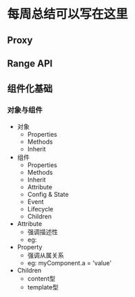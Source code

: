# 每周总结可以写在这里
## Proxy
## Range API
## 组件化基础
### 对象与组件
 - 对象
    - Properties
    - Methods
    - Inherit
 - 组件
    - Properties
    - Methods
    - Inherit
    - Attribute
    - Config & State
    - Event
    - Lifecycle
    - Children
 - Attribute
    - 强调描述性
    - eg: <my-component attribute='v' />
 - Property
    - 强调从属关系
    - eg: myComponent.a = 'value'
 - Children
    - content型
    - template型